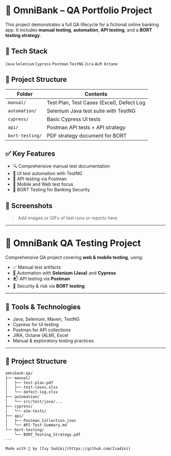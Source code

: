 # 🧪 OmniBank – QA Portfolio Project

This project demonstrates a full QA lifecycle for a fictional online banking app. It includes **manual testing**, **automation**, **API testing**, and a **BORT testing strategy**.

## 🔧 Tech Stack
`Java` `Selenium` `Cypress` `Postman` `TestNG` `Jira` `ALM Octane`

## 📁 Project Structure

| Folder | Contents |
|--------|----------|
| `manual/` | Test Plan, Test Cases (Excel), Defect Log |
| `automation/` | Selenium Java test suite with TestNG |
| `cypress/` | Basic Cypress UI tests |
| `api/` | Postman API tests + API strategy |
| `bort-testing/` | PDF strategy document for BORT |

## ✅ Key Features
- 🔍 Comprehensive manual test documentation
- 🤖 UI test automation with TestNG
- 🔄 API testing via Postman
- 📱 Mobile and Web test focus
- 🔐 BORT Testing for Banking Security

## 📸 Screenshots
> Add images or GIFs of test runs or reports here

---

# 🧪 OmniBank QA Testing Project

Comprehensive QA project covering **web & mobile testing**, using:
- ✅ Manual test artifacts
- 🔁 Automation with **Selenium (Java)** and **Cypress**
- 📬 API testing via **Postman**
- 🔐 Security & risk via **BORT testing**

---

## 🔧 Tools & Technologies

- Java, Selenium, Maven, TestNG
- Cypress for UI testing
- Postman for API collections
- JIRA, Octane (ALM), Excel
- Manual & exploratory testing practices

---

## 📁 Project Structure

```bash
omnibank-qa/
├── manual/
│   ├── test-plan.pdf
│   ├── test-cases.xlsx
│   └── defect-log.xlsx
├── automation/
│   └── src/test/java/...
├── cypress/
│   └── e2e-tests/
├── api/
│   ├── Postman_Collection.json
│   └── API-Test-Summary.md
└── bort-testing/
    └── BORT_Testing_Strategy.pdf
---

Made with 💙 by [Ivy Sadiki](https://github.com/Isadiki)

